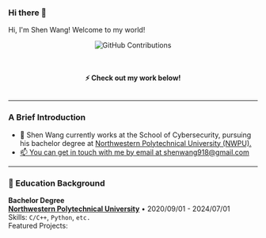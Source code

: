 ### Hi there 👋
<p> Hi, I'm Shen Wang! Welcome to my world!<p>

<div align="center">

![GitHub Contributions](https://github-readme-stats.vercel.app/api?username=null1024-ws&show_icons=true&title_color=fff&icon_color=79ff97&text_color=9f9f9f&bg_color=151515)
</div>

<p align="center">
  <br><br>
  <strong>⚡ Check out my work below! </strong>
  <br><br>
</p>

---

### A Brief Introduction
- 🏫 Shen Wang currently works at the School of Cybersecurity, pursuing his bachelor degree at <a href="https://www.nwpu.edu.cn/">Northwestern Polytechnical University (NWPU).
- 📫 You can get in touch with me by email at [shenwang918@gmail.com](mailto:shenwang918@gmail.com)

---
### 📖 Education Background
  
**Bachelor Degree** \
[**Northwestern Polytechnical University**](https://www.nwpu.edu.cn/) • 2020/09/01 - 2024/07/01 \
Skills: `C/C++`, `Python`, `etc.` \
Featured Projects: 
<br/>
